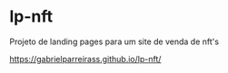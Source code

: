 # lp-nft
Projeto de landing pages para um site de venda de nft's

https://gabrielparreirass.github.io/lp-nft/
